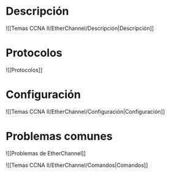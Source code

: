 # Descripción
![[Temas CCNA II/EtherChannel/Descripción|Descripción]]

# Protocolos

![[Protocolos]]

# Configuración

![[Temas CCNA II/EtherChannel/Configuración|Configuración]]

# Problemas comunes

![[Problemas de EtherChannel]]

![[Temas CCNA II/EtherChannel/Comandos|Comandos]]